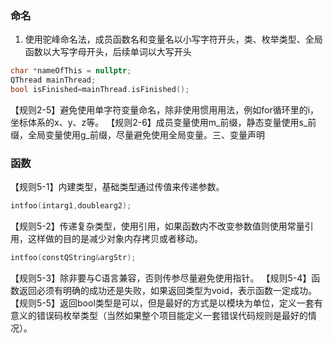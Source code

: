 ### 命名

1. 使用驼峰命名法，成员函数名和变量名以小写字符开头，类、枚举类型、全局函数以大写字母开头，后续单词以大写开头

```c++
char *nameOfThis = nullptr;
QThread mainThread;
bool isFinished=mainThread.isFinished();
```

【规则2-5】避免使用单字符变量命名，除非使用惯用用法，例如for循环里的i，坐标体系的x、y、z等。
【规则2-6】成员变量使用m_前缀，静态变量使用s_前缀，全局变量使用g_前缀，尽量避免使用全局变量。三、变量声明

### 函数

【规则5-1】内建类型，基础类型通过传值来传递参数。

```c++
intfoo(intarg1,doublearg2);
```

【规则5-2】传递复杂类型，使用引用，如果函数内不改变参数值则使用常量引用，这样做的目的是减少对象内存拷贝或者移动。

```c++
intfoo(constQString&argStr);
```

【规则5-3】除非要与C语言兼容，否则传参尽量避免使用指针。
【规则5-4】函数返回必须有明确的成功还是失败，如果返回类型为void，表示函数一定成功。
【规则5-5】返回bool类型是可以，但是最好的方式是以模块为单位，定义一套有意义的错误码枚举类型（当然如果整个项目能定义一套错误代码规则是最好的情况）。
